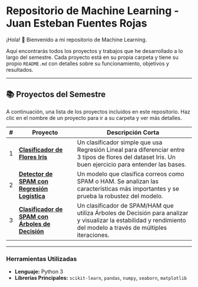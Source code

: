 # Repositorio de Machine Learning - Juan Esteban Fuentes Rojas

¡Hola\! 👋 Bienvenido a mi repositorio de Machine Learning.

Aquí encontrarás todos los proyectos y trabajos que he desarrollado a lo largo del semestre. Cada proyecto está en su propia carpeta y tiene su propio `README.md` con detalles sobre su funcionamiento, objetivos y resultados.

-----

## 📚 Proyectos del Semestre

A continuación, una lista de los proyectos incluidos en este repositorio. Haz clic en el nombre de un proyecto para ir a su carpeta y ver más detalles.

| \# | Proyecto | Descripción Corta |
|---|---|---|
| 1 | **[Clasificador de Flores Iris](https://www.google.com/search?q=./Clasificador%2520IRIS/)** | Un clasificador simple que usa Regresión Lineal para diferenciar entre 3 tipos de flores del dataset Iris. Un buen ejercicio para entender las bases. |
| 2 | **[Detector de SPAM con Regresión Logística](https://www.google.com/search?q=./Clasificador%2520SPAM%2520HAM/)** | Un modelo que clasifica correos como SPAM o HAM. Se analizan las características más importantes y se prueba la robustez del modelo. |
| 3 | **[Clasificador de SPAM con Árboles de Decisión](https://www.google.com/search?q=./Arbol%2520de%2520decision%2520binario/)** | Un clasificador de SPAM/HAM que utiliza Árboles de Decisión para analizar y visualizar la estabilidad y rendimiento del modelo a través de múltiples iteraciones. |

-----

### Herramientas Utilizadas

  * **Lenguaje:** Python 3
  * **Librerías Principales:** `scikit-learn`, `pandas`, `numpy`, `seaborn`, `matplotlib`
